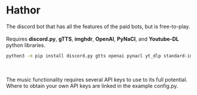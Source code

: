 # Hathor

The discord bot that has all the features of the paid bots, but is free-to-play.
 <br /><br />
 Requires <b>discord.py</b>, <b>gTTS</b>, <b>imghdr</b>, <b>OpenAI</b>, <b>PyNaCl</b>, and <b>Youtube-DL</b>  python libraries.
```bash
python3 -m pip install discord.py gtts openai pynacl yt_dlp standard-imghdr
```
<br /><br />
The music functionality requires several API keys to use to its full potential. Where to obtain your own API keys are linked in the example config.py.
